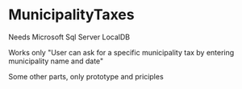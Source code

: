 # MunicipalityTaxes

Needs Microsoft Sql Server LocalDB

Works only "User can ask for a specific municipality tax by entering municipality name and date"

Some other parts, only prototype and priciples
